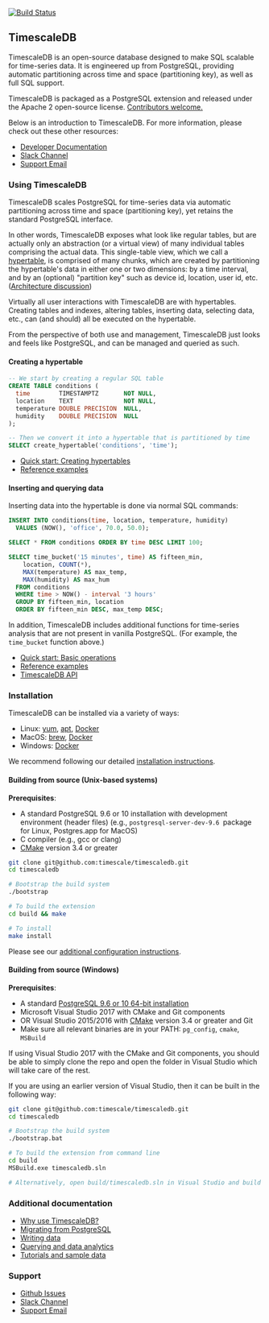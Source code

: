 [![Build Status](https://travis-ci.org/timescale/timescaledb.svg?branch=master)](https://travis-ci.org/timescale/timescaledb)

## TimescaleDB

TimescaleDB is an open-source database designed to make SQL scalable for
time-series data. It is engineered up from PostgreSQL, providing automatic
partitioning across time and space (partitioning key), as well as full
SQL support.

TimescaleDB is packaged as a PostgreSQL extension and released under
the Apache 2 open-source license. [Contributors welcome.](https://github.com/timescale/timescaledb/blob/master/CONTRIBUTING.md)

Below is an introduction to TimescaleDB. For more information, please check out these other resources:
- [Developer Documentation](http://docs.timescale.com/)
- [Slack Channel](https://slack-login.timescale.com)
- [Support Email](mailto:support@timescale.com)

### Using TimescaleDB

TimescaleDB scales PostgreSQL for time-series data via automatic
partitioning across time and space (partitioning key), yet retains
the standard PostgreSQL interface.

In other words, TimescaleDB exposes what look like regular tables, but
are actually only an
abstraction (or a virtual view) of many individual tables comprising the
actual data. This single-table view, which we call a
[hypertable](http://docs.timescale.com/introduction/architecture#hypertables),
is comprised of many chunks, which are created by partitioning
the hypertable's data in either one or two dimensions: by a time
interval, and by an (optional) "partition key" such as
device id, location, user id, etc. ([Architecture discussion](http://docs.timescale.com/introduction/architecture))

Virtually all user interactions with TimescaleDB are with
hypertables. Creating tables and indexes, altering tables, inserting
data, selecting data, etc., can (and should) all be executed on the
hypertable.

From the perspective of both use and management, TimescaleDB just
looks and feels like PostgreSQL, and can be managed and queried as
such.


#### Creating a hypertable

```sql
-- We start by creating a regular SQL table
CREATE TABLE conditions (
  time        TIMESTAMPTZ       NOT NULL,
  location    TEXT              NOT NULL,
  temperature DOUBLE PRECISION  NULL,
  humidity    DOUBLE PRECISION  NULL
);

-- Then we convert it into a hypertable that is partitioned by time
SELECT create_hypertable('conditions', 'time');
```

- [Quick start: Creating hypertables](http://docs.timescale.com/getting-started/setup/starting-from-scratch)
- [Reference examples](http://docs.timescale.com/api#schema)

#### Inserting and querying data

Inserting data into the hypertable is done via normal SQL commands:

```sql
INSERT INTO conditions(time, location, temperature, humidity)
  VALUES (NOW(), 'office', 70.0, 50.0);

SELECT * FROM conditions ORDER BY time DESC LIMIT 100;

SELECT time_bucket('15 minutes', time) AS fifteen_min,
    location, COUNT(*),
    MAX(temperature) AS max_temp,
    MAX(humidity) AS max_hum
  FROM conditions
  WHERE time > NOW() - interval '3 hours'
  GROUP BY fifteen_min, location
  ORDER BY fifteen_min DESC, max_temp DESC;
```

In addition, TimescaleDB includes additional functions for time-series
analysis that are not present in vanilla PostgreSQL. (For example, the `time_bucket` function above.)

- [Quick start: Basic operations](http://docs.timescale.com/getting-started/basic-operations)
- [Reference examples](http://docs.timescale.com/api#insert)
- [TimescaleDB API](http://docs.timescale.com/api/api-timescaledb)

### Installation

TimescaleDB can be installed via a variety of ways:

- Linux: [yum](http://docs.timescale.com/getting-started/installation?OS=linux&method=yum), [apt](http://docs.timescale.com/getting-started/installation?OS=linux&method=apt), [Docker](http://docs.timescale.com/getting-started/installation?OS=linux&method=Docker)
- MacOS: [brew](http://docs.timescale.com/getting-started/installation?OS=mac&method=Homebrew), [Docker](http://docs.timescale.com/getting-started/installation?OS=mac&method=Docker)
- Windows: [Docker](http://docs.timescale.com/getting-started/installation?OS=windows&method=Docker)

We recommend following our detailed [installation instructions](http://docs.timescale.com/getting-started/installation).

#### Building from source (Unix-based systems)

**Prerequisites**:

- A standard PostgreSQL 9.6 or 10 installation with development
environment (header files) (e.g., `postgresql-server-dev-9.6 `package
for Linux, Postgres.app for MacOS)
- C compiler (e.g., gcc or clang)
- [CMake](https://cmake.org/) version 3.4 or greater

```bash
git clone git@github.com:timescale/timescaledb.git
cd timescaledb

# Bootstrap the build system
./bootstrap

# To build the extension
cd build && make

# To install
make install
```

Please see our [additional configuration instructions](http://docs.timescale.com/getting-started/installation#update-postgresql-conf).

#### Building from source (Windows)

**Prerequisites**:

- A standard [PostgreSQL 9.6 or 10 64-bit installation](https://www.enterprisedb.com/downloads/postgres-postgresql-downloads#windows)
- Microsoft Visual Studio 2017 with CMake and Git components
- OR Visual Studio 2015/2016 with [CMake](https://cmake.org/) version 3.4 or greater and Git
- Make sure all relevant binaries are in your PATH: `pg_config`, `cmake`, `MSBuild`

If using Visual Studio 2017 with the CMake and Git components, you
should be able to simply clone the repo and open the folder in
Visual Studio which will take care of the rest.

If you are using an earlier version of Visual Studio, then it can
be built in the following way:
```bash
git clone git@github.com:timescale/timescaledb.git
cd timescaledb

# Bootstrap the build system
./bootstrap.bat

# To build the extension from command line
cd build
MSBuild.exe timescaledb.sln

# Alternatively, open build/timescaledb.sln in Visual Studio and build
```

### Additional documentation

- [Why use TimescaleDB?](http://docs.timescale.com/introduction)
- [Migrating from PostgreSQL](http://docs.timescale.com/getting-started/setup/migrate-from-postgresql)
- [Writing data](http://docs.timescale.com/api#insert)
- [Querying and data analytics](http://docs.timescale.com/api#select)
- [Tutorials and sample data](http://docs.timescale.com/tutorials)

### Support

- [Github Issues](https://github.com/timescale/timescaledb/issues)
- [Slack Channel](https://slack-login.timescale.com)
- [Support Email](mailto:support@timescale.com)
